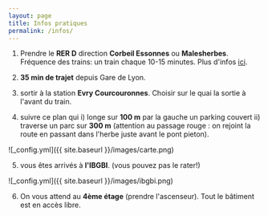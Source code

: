 ```yaml
---
layout: page
title: Infos pratiques
permalink: /infos/
---
```


1) Prendre le **RER D** direction **Corbeil Essonnes** ou **Malesherbes**. Fréquence des trains: un train chaque 10-15 minutes.
Plus d'infos [ici](https://www.transilien.com/lignes/rer-trains/rer-D).

2) **35 min de trajet** depuis Gare de Lyon.

3) sortir à la station **Evry Courcouronnes**. Choisir sur le quai la sortie à l'avant du train. 

4) suivre ce plan qui i) longe sur **100 m** par la gauche un parking couvert ii) traverse un parc sur **300 m** (attention au passage rouge : on rejoint la route en passant dans l'herbe juste avant le pont pieton).

![_config.yml]({{ site.baseurl }}/images/carte.png)

5) vous êtes arrivés à **l'IBGBI**. (vous pouvez pas le rater!)

![_config.yml]({{ site.baseurl }}/images/ibgbi.png)

6) On vous attend au **4ème étage** (prendre l'ascenseur). Tout le bâtiment est en accès libre. 


